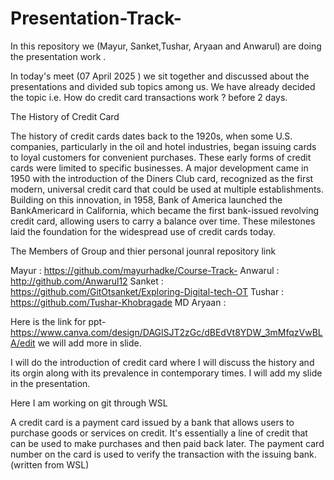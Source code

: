 # Presentation-Track-
In this repository we (Mayur, Sanket,Tushar, Aryaan and Anwarul) are doing the presentation work . 

In today's meet (07 April 2025 ) we sit together and discussed about the presentations and divided sub topics among us. We have already decided the topic i.e. How do credit card transactions work ? before 2 days. 

The History of Credit Card 

The history of credit cards dates back to the 1920s, when some U.S. companies, particularly in the oil and hotel industries, began issuing cards to loyal customers for convenient purchases. These early forms of credit cards were limited to specific businesses. A major development came in 1950 with the introduction of the Diners Club card, recognized as the first modern, universal credit card that could be used at multiple establishments. Building on this innovation, in 1958, Bank of America launched the BankAmericard in California, which became the first bank-issued revolving credit card, allowing users to carry a balance over time. These milestones laid the foundation for the widespread use of credit cards today.


The Members of Group and thier personal jounral repository link 

Mayur : https://github.com/mayurhadke/Course-Track- 
Anwarul : http://github.com/Anwarul12
Sanket : https://github.com/GitOtsanket/Exploring-Digital-tech-OT
Tushar : https://github.com/Tushar-Khobragade
MD Aryaan : 



Here is the link for ppt-
https://www.canva.com/design/DAGlSJT2zGc/dBEdVt8YDW_3mMfqzVwBLA/edit
we will add more in slide. 


I will do the introduction of credit card where I will discuss the history and its orgin along with its prevalence in contemporary times. 
I will add my slide in the presentation.



Here I am working on git through WSL   


A credit card is a payment card issued by a bank that allows users to purchase goods or services on credit. It's essentially a line of credit that can be used to make purchases and then paid back later. The payment card number on the card is used to verify the transaction with the issuing bank. (written from WSL) 
